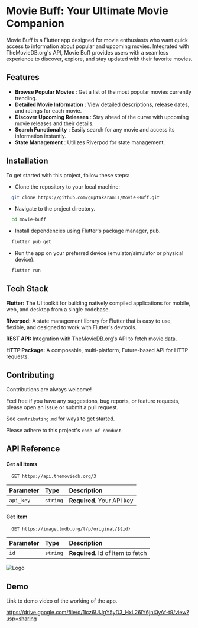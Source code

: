 
# Movie Buff: Your Ultimate Movie Companion

Movie Buff is a Flutter app designed for movie enthusiasts who want quick access to information about popular and upcoming movies. Integrated with TheMovieDB.org's API, Movie Buff provides users with a seamless experience to discover, explore, and stay updated with their favorite movies.


## Features

- **Browse Popular Movies** : Get a list of the most popular movies currently trending.
- **Detailed Movie Information** : View detailed descriptions, release dates, and ratings for each movie.
- **Discover Upcoming Releases** : Stay ahead of the curve with upcoming movie releases and their details.
- **Search Functionality** : Easily search for any movie and access its information instantly.
- **State Management** : Utilizes Riverpod for state management.



## Installation
To get started with this project, follow these steps:

- Clone the repository to your local machine:

```bash
  git clone https://github.com/guptakaran11/Movie-Buff.git
```
- Navigate to the project directory.

```bash
  cd movie-buff
```
- Install dependencies using Flutter's package manager, pub.

```bash
  flutter pub get
```

- Run the app on your preferred device (emulator/simulator or physical device).

```bash
  flutter run
```


## Tech Stack

**Flutter:** The UI toolkit for building natively compiled applications for mobile, web, and desktop from a single codebase.

**Riverpod:** A state management library for Flutter that is easy to use, flexible, and designed to work with Flutter's devtools.

**REST API:**  Integration with TheMovieDB.org's API to fetch movie data.

**HTTP Package:**  A composable, multi-platform, Future-based API for HTTP requests.


## Contributing

Contributions are always welcome!

Feel free if you have any suggestions, bug reports, or feature requests, please open an issue or submit a pull request.

See `contributing.md` for ways to get started.

Please adhere to this project's `code of conduct`.


## API Reference

#### Get all items

```http
  GET https://api.themoviedb.org/3
```

| Parameter | Type     | Description                |
| :-------- | :------- | :------------------------- |
| `api_key` | `string` | **Required**. Your API key |

#### Get item

```http
  GET https://image.tmdb.org/t/p/original/${id}
```

| Parameter | Type     | Description                       |
| :-------- | :------- | :-------------------------------- |
| `id`      | `string` | **Required**. Id of item to fetch |




![Logo](https://clipartcraft.com/images/m-logo-transparent-4.png)


## Demo

Link to demo video of the working of the app.

https://drive.google.com/file/d/1icz6UlJgY5yD3_HxL26lY6jnXiyAf-t9/view?usp=sharing
